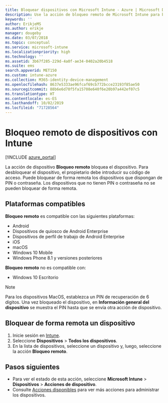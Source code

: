 ```yaml
---
title: Bloquear dispositivos con Microsoft Intune - Azure | Microsoft Docs
description: Use la acción de bloqueo remoto de Microsoft Intune para bloquear un dispositivo protegido por un PIN o contraseña.
keywords: ''
author: ErikjeMS
ms.author: erikje
manager: dougeby
ms.date: 03/07/2018
ms.topic: conceptual
ms.service: microsoft-intune
ms.localizationpriority: high
ms.technology: ''
ms.assetid: 3b67f285-229d-4a0f-ae34-0402a20b4518
ms.suite: ems
search.appverid: MET150
ms.custom: intune-azure
ms.collection: M365-identity-device-management
ms.openlocfilehash: 8637e5333ae96fcaf69cb772bcce23193f85ae50
ms.sourcegitcommit: 88b6e6d70f5fa15708e640f6e20b97a442ef07c5
ms.translationtype: HT
ms.contentlocale: es-ES
ms.lasthandoff: 10/02/2019
ms.locfileid: "71728564"
---
```

# <a name="remotely-lock-devices-with-intune"></a>Bloqueo remoto de dispositivos con Intune

[!INCLUDE [azure_portal](../includes/azure_portal.md)]

La acción de dispositivo **Bloqueo remoto** bloquea el dispositivo. Para desbloquear el dispositivo, el propietario debe introducir su código de acceso. Puede bloquear de forma remota los dispositivos que dispongan de PIN o contraseña. Los dispositivos que no tienen PIN o contraseña no se pueden bloquear de forma remota.

## <a name="supported-platforms"></a>Plataformas compatibles

**Bloqueo remoto** es compatible con las siguientes plataformas:

- Android
- Dispositivos de quiosco de Android Enterprise
- Dispositivos de perfil de trabajo de Android Enterprise
- iOS
- macOS
- Windows 10 Mobile
- Windows Phone 8.1 y versiones posteriores

**Bloqueo remoto** no es compatible con:
- Windows 10 Escritorio

> [!NOTE]
> Para los dispositivos MacOS, establezca un PIN de recuperación de 6 dígitos. Una vez bloqueado el dispositivo, en **Información general del dispositivo** se muestra el PIN hasta que se envía otra acción de dispositivo.

## <a name="remote-lock-a-device"></a>Bloquear de forma remota un dispositivo

1. Inicie sesión en [Intune](https://go.microsoft.com/fwlink/?linkid=2090973).
3. Seleccione **Dispositivos** > **Todos los dispositivos**.
4. En la lista de dispositivos, seleccione un dispositivo y, luego, seleccione la acción **Bloqueo remoto**.

## <a name="next-steps"></a>Pasos siguientes

- Para ver el estado de esta acción, seleccione **Microsoft Intune** > **Dispositivos** > **Acciones de dispositivo**. 
- Consulte [Acciones disponibles](device-management.md) para ver más acciones para administrar los dispositivos.
